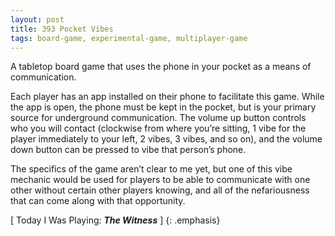 ```yaml
---
layout: post
title: 393 Pocket Vibes
tags: board-game, experimental-game, multiplayer-game
---
```

A tabletop board game that uses the phone in your pocket as a means of communication.

Each player has an app installed on their phone to facilitate this game.  While the app is open, the phone must be kept in the pocket, but is your primary source for underground communication.  The volume up button controls who you will contact (clockwise from where you’re sitting, 1 vibe for the player immediately to your left, 2 vibes, 3 vibes, and so on), and the volume down button can be pressed to vibe that person’s phone.

The specifics of the game aren’t clear to me yet, but one of this vibe mechanic would be used for players to be able to communicate with one other without certain other players knowing, and all of the nefariousness that can come along with that opportunity.

[ Today I Was Playing: ***The Witness*** ]
{: .emphasis}